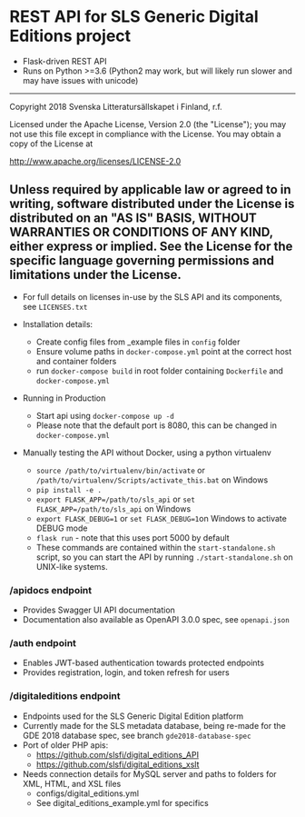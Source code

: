 # REST API for SLS Generic Digital Editions project
- Flask-driven REST API
- Runs on Python >=3.6 (Python2 may work, but will likely run slower and may have issues with unicode)
---
Copyright 2018 Svenska Litteratursällskapet i Finland, r.f.

Licensed under the Apache License, Version 2.0 (the "License");
you may not use this file except in compliance with the License.
You may obtain a copy of the License at

   http://www.apache.org/licenses/LICENSE-2.0

Unless required by applicable law or agreed to in writing, software
distributed under the License is distributed on an "AS IS" BASIS,
WITHOUT WARRANTIES OR CONDITIONS OF ANY KIND, either express or implied.
See the License for the specific language governing permissions and
limitations under the License.
---
- For full details on licenses in-use by the SLS API and its components, see `LICENSES.txt`

- Installation details:
    - Create config files from _example files in `config` folder
    - Ensure volume paths in `docker-compose.yml` point at the correct host and container folders
    - run `docker-compose build` in root folder containing `Dockerfile` and `docker-compose.yml`
    
- Running in Production
    - Start api using `docker-compose up -d`
    - Please note that the default port is 8080, this can be changed in `docker-compose.yml`
    
- Manually testing the API without Docker, using a python virtualenv
    - `source /path/to/virtualenv/bin/activate` or `/path/to/virtualenv/Scripts/activate_this.bat` on Windows
    - `pip install -e .`
    - `export FLASK_APP=/path/to/sls_api` or `set FLASK_APP=/path/to/sls_api` on Windows
    - `export FLASK_DEBUG=1` or `set FLASK_DEBUG=1`on Windows to activate DEBUG mode
    - `flask run` - note that this uses port 5000 by default
    - These commands are contained within the `start-standalone.sh` script, so you can start the API by running `./start-standalone.sh` on UNIX-like systems.

### /apidocs endpoint
- Provides Swagger UI API documentation
- Documentation also available as OpenAPI 3.0.0 spec, see `openapi.json`

### /auth endpoint
- Enables JWT-based authentication towards protected endpoints
- Provides registration, login, and token refresh for users

### /digitaleditions endpoint
- Endpoints used for the SLS Generic Digital Edition platform
- Currently made for the SLS metadata database, being re-made for the GDE 2018 database spec, see branch `gde2018-database-spec`
- Port of older PHP apis:
    - https://github.com/slsfi/digital_editions_API 
    - https://github.com/slsfi/digital_editions_xslt
- Needs connection details for MySQL server and paths to folders for XML, HTML, and XSL files
    - configs/digital_editions.yml
    - See digital_editions_example.yml for specifics    
